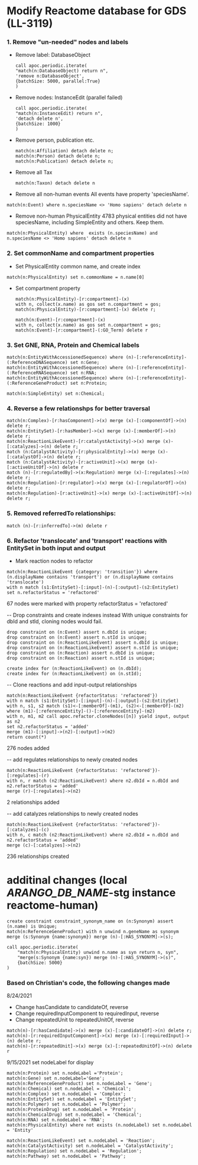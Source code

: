 # Modify Reactome database for GDS (LL-3119)

### 1. Remove "un-needed" nodes and labels

- Remove label: DatabaseObject
  ```
  call apoc.periodic.iterate(
  "match(n:DatabaseObject) return n",
  'remove n:DatabaseObject',
  {batchSize: 5000, parallel:True}
  )
  ```
- Remove nodes: InstanceEdit (parallel failed)
  ```
  call apoc.periodic.iterate(
  "match(n:InstanceEdit) return n",
  'detach delete n',
  {batchSize: 1000}
  )
  ```
- Remove person, publication etc.
  ```
  match(n:Affiliation) detach delete n;
  match(n:Person) detach delete n;
  match(n:Publication) detach delete n;
  ```
- Remove all Tax
  ```
  match(n:Taxon) detach delete n
  ```
- Remove all non-human events
  All events have property 'speciesName'.

```
match(n:Event) where n.speciesName <> 'Homo sapiens' detach delete n
```

- Remove non-human PhysicalEntity
  4783 physical entities did not have speciesName, including SimpleEntity and others. Keep them.

```
match(n:PhysicalEntity) where  exists (n.speciesName) and n.speciesName <> 'Homo sapiens' detach delete n
```

### 2. Set commonName and compartment properties

- Set PhysicalEntity common name, and create index

```
match(n:PhysicalEntity) set n.commonName = n.name[0]
```

- Set compartment property

  ```
  match(n:PhysicalEntity)-[r:compartment]-(x)
  with n, collect(x.name) as gos set n.compartment = gos;
  match(n:PhysicalEntity)-[r:compartment]-(x) delete r;

  match(n:Event)-[r:compartment]-(x)
  with n, collect(x.name) as gos set n.compartment = gos;
  match(n:Event)-[r:compartment]-(:GO_Term) delete r
  ```

### 3. Set GNE, RNA, Protein and Chemical labels

```
match(n:EntityWithAccessionedSequence) where (n)-[:referenceEntity]-(:ReferenceDNASequence) set n:Gene;
match(n:EntityWithAccessionedSequence) where (n)-[:referenceEntity]-(:ReferenceRNASequence) set n:RNA;
match(n:EntityWithAccessionedSequence) where (n)-[:referenceEntity]-(:ReferenceGeneProduct) set n:Protein;

match(n:SimpleEntity) set n:Chemical;
```

### 4. Reverse a few relationshps for better traversal

```
match(n:Complex)-[r:hasComponent]->(x) merge (x)-[:componentOf]->(n) delete r;
match(n:EntitySet)-[r:hasMember]->(x) merge (x)-[:memberOf]->(n) delete r;
match(n:ReactionLikeEvent)-[r:catalystActivity]->(x) merge (x)-[:catalyzes]->(n) delete r;
match (n:CatalystActivity)-[r:physicalEntity]->(x) merge (x)-[:catalystOf]->(n) delete r;
match (n:CatalystActivity)-[r:activeUnit]->(x) merge (x)-[:activeUnitOf]->(n) delete r
match (n)-[r:regulatedBy]->(x:Regulation) merge (x)-[:regulates]->(n) delete r;
match(n:Regulation)-[r:regulator]->(x) merge (x)-[:regulatorOf]->(n) delete r;
match(n:Regulation)-[r:activeUnit]->(x) merge (x)-[:activeUnitOf]->(n) delete r;
```

### 5. Removed referredTo relationships:

```
match (n)-[r:inferredTo]->(m) delete r
```

### 6. Refactor 'translocate' and 'transport' reactions with EntitySet in both input and output

- Mark reaction nodes to refactor

```
match(n:ReactionLikeEvent {category: 'transition'}) where (n.displayName contains 'transport') or (n.displayName contains 'translocate')
with n match (s1:EntitySet)-[:input]-(n)-[:output]-(s2:EntitySet)
set n.refactorStatus = 'refactored'
```

67 nodes were marked with property refactorStatus = 'refactored'

-- Drop constraints and create indexes instead
With unique constraints for dbId and stId, cloning nodes would fail.

```
drop constraint on (n:Event) assert n.dbId is unique;
drop constraint on (n:Event) assert n.stId is unique;
drop constraint on (n:ReactionLikeEvent) assert n.dbId is unique;
drop constraint on (n:ReactionLikeEvent) assert n.stId is unique;
drop constraint on (n:Reaction) assert n.dbId is unique;
drop constraint on (n:Reaction) assert n.stId is unique;

create index for (n:ReactionLikeEvent) on (n.dbId);
create index for (n:ReactionLikeEvent) on (n.stId);
```

-- Clone reactions and add input-output relationships

```
match(n:ReactionLikeEvent {refactorStatus: 'refactored'})
with n match (s1:EntitySet)-[:input]-(n)-[:output]-(s2:EntitySet)
with n, s1, s2 match (s1)<-[:memberOf]-(m1), (s2)<-[:memberOf]-(m2)
where (m1)-[:referenceEntity]-()-[:referenceEntity]-(m2)
with n, m1, m2 call apoc.refactor.cloneNodes([n]) yield input, output as n2
set n2.refactorStatus = 'added'
merge (m1)-[:input]->(n2)-[:output]->(m2)
return count(*)
```

276 nodes added

-- add regulates relationships to newly created nodes

```
match(n:ReactionLikeEvent {refactorStatus: 'refactored'})-[:regulates]-(r)
with n, r match (n2:ReactionLikeEvent) where n2.dbId = n.dbId and n2.refactorStatus = 'added'
merge (r)-[:regulates]->(n2)
```

2 relationships added

-- add catalyzes relationships to newly created nodes

```
match(n:ReactionLikeEvent {refactorStatus: 'refactored'})-[:catalyzes]-(c)
with n, c match (n2:ReactionLikeEvent) where n2.dbId = n.dbId and n2.refactorStatus = 'added'
merge (c)-[:catalyzes]->(n2)
```

236 relationships created

# additinal changes (local ***ARANGO_DB_NAME***-stg instance reactome-human)

```
create constraint constraint_synonym_name on (n:Synonym) assert (n.name) is Unique;
match(n:ReferenceGeneProduct) with n unwind n.geneName as synonym
merge (s:Synonym {name:synonym}) merge (n)-[:HAS_SYNONYM]->(s);

call apoc.periodic.iterate(
    "match(n:PhysicalEntity) unwind n.name as syn return n, syn",
    "merge(s:Synonym {name:syn}) merge (n)-[:HAS_SYNONYM]->(s)",
    {batchSize: 5000}
)
```

### Based on Christian's code, the following changes made

8/24/2021

- Change hasCandidate to candidateOf, reverse
- Change requiredInputComponent to requiredInput, reverse
- Change repeatedUnit to repeatedUnitOf, reverse

```
match(n)-[r:hasCandidate]->(x) merge (x)-[:candidateOf]->(n) delete r;
match(n)-[r:requiredInputComponent]->(x) merge (x)-[:requiredInput]->(n) delete r;
match(n)-[r:repeatedUnit]->(x) merge (x)-[:repeatedUnitOf]->(n) delete r
```

9/15/2021
set nodeLabel for display

```
match(n:Protein) set n.nodeLabel ='Protein';
match(n:Gene) set n.nodeLabel='Gene';
match(n:ReferenceGeneProduct) set n.nodeLabel = 'Gene';
match(n:Chemical) set n.nodeLabel = 'Chemical';
match(n:Complex) set n.nodeLabel = 'Complex';
match(n:EntitySet) set n.nodeLabel = 'EntitySet';
match(n:Polymer) set n.nodeLabel = 'Polymer';
match(n:ProteinDrug) set n.nodeLabel = 'Protein';
match(n:ChemicalDrug) set n.nodeLabel = 'Chemical';
match(n:RNA) set n.nodeLabel = 'RNA';
match(n:PhysicalEntity) where not exists (n.nodeLabel) set n.nodeLabel = 'Entity'

match(n:ReactionLikeEvent) set n.nodeLabel = 'Reaction';
match(n:CatalystActivity) set n.nodeLabel = 'CatalystActivity';
match(n:Regulation) set n.nodeLabel = 'Regulation';
match(n:Pathway) set n.nodeLabel = 'Pathway';
```
